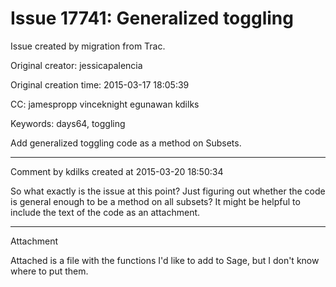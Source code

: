 # Issue 17741: Generalized toggling

Issue created by migration from Trac.

Original creator: jessicapalencia

Original creation time: 2015-03-17 18:05:39

CC:  jamespropp vinceknight egunawan kdilks

Keywords: days64, toggling

Add generalized toggling code as a method on Subsets.


---

Comment by kdilks created at 2015-03-20 18:50:34

So what exactly is the issue at this point? Just figuring out whether the code is general enough to be a method on all subsets? It might be helpful to include the text of the code as an attachment.


---

Attachment

Attached is a file with the functions I'd like to add to Sage, but I don't know where to put them.
